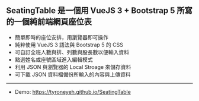 ## SeatingTable 是一個用 VueJS 3 + Bootstrap 5 所寫的一個純前端網頁座位表

- 簡單即時的座位安排，用瀏覽器即可操作
- 純粹使用 VueJS 3 語法與 Bootstrap 5 的 CSS
- 可自訂全班人數與排、列數與股長數以便輸入資料
- 點選姓名或座號區域進入編輯模式
- 利用 JSON 與瀏覽器的 Local Stroage 來儲存資料
- 可下載 JSON 資料檔備份所輸入的內容與上傳資料

---

- Demo: https://tyroneyeh.github.io/SeatingTable